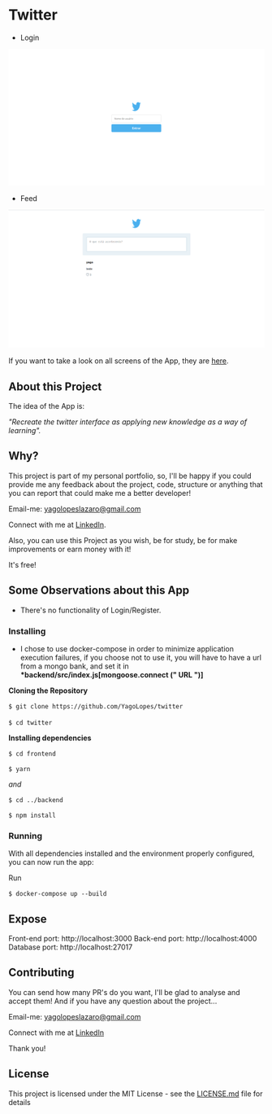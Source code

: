 # Twitter

- Login

![Preview-Screens](https://github.com/YagoLopes/twitter/blob/master/doc/assets/img/twitter-login.png)

- Feed

![Preview-Screens](https://github.com/YagoLopes/twitter/blob/master/doc/assets/img/twitter-feed.png)

If you want to take a look on all screens of the App, they are [here](https://feryq.csb.app/).

## About this Project

The idea of the App is:

_"Recreate the twitter interface as applying new knowledge as a way of learning"._

## Why?

This project is part of my personal portfolio, so, I'll be happy if you could provide me any feedback about the project, code, structure or anything that you can report that could make me a better developer!

Email-me: yagolopeslazaro@gmail.com

Connect with me at [LinkedIn](https://www.linkedin.com/in/yago-lopes-l%C3%A1zaro-917536140/).

Also, you can use this Project as you wish, be for study, be for make improvements or earn money with it!

It's free!

## Some Observations about this App

- There's no functionality of Login/Register.

### Installing

- I chose to use docker-compose in order to minimize application execution failures, if you choose not to use it, you will have to have a url from a mongo bank, and set it in **\*backend/src/index.js[mongoose.connect (" URL ")]**

**Cloning the Repository**

```
$ git clone https://github.com/YagoLopes/twitter

$ cd twitter
```

**Installing dependencies**

```
$ cd frontend
```

```
$ yarn
```

_and_

```
$ cd ../backend
```

```
$ npm install
```

### Running

With all dependencies installed and the environment properly configured, you can now run the app:

Run

```
$ docker-compose up --build
```

## Expose

Front-end port: http://localhost:3000
Back-end port: http://localhost:4000
Database port: http://localhost:27017

## Contributing

You can send how many PR's do you want, I'll be glad to analyse and accept them! And if you have any question about the project...

Email-me: yagolopeslazaro@gmail.com

Connect with me at [LinkedIn](https://www.linkedin.com/in/yago-lopes-l%C3%A1zaro-917536140/)

Thank you!

## License

This project is licensed under the MIT License - see the [LICENSE.md](https://github.com/YagoLopes/twitter/blob/master/LICENSE) file for details
